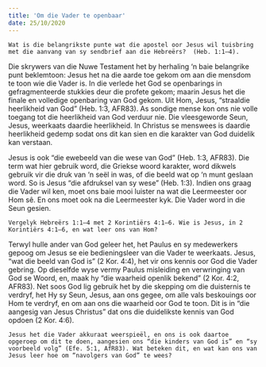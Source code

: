 ```yaml
---
title: 'Om die Vader te openbaar'
date: 25/10/2020
---
```


`Wat is die belangrikste punte wat die apostel oor Jesus wil tuisbring met die aanvang van sy sendbrief aan die Hebreërs?  (Heb. 1:1–4).`

Die skrywers van die Nuwe Testament het by herhaling ‘n baie belangrike punt beklemtoon: Jesus het na die aarde toe gekom om aan die mensdom te toon wie die Vader is. In die verlede het God se openbarings in gefragmenteerde stukkies deur die profete gekom; maarin Jesus het die finale en volledige openbaring van God gekom. Uit Hom, Jesus, “straaldie heerlikheid van God” (Heb. 1:3, AFR83). As sondige mense kon ons nie volle toegang tot die heerlikheid van God verduur nie. Die vleesgeworde Seun, Jesus, weerkaats daardie heerlikheid. In Christus se menswees is daardie heerlikheid gedemp sodat ons dit kan sien en die karakter van God duidelik kan verstaan.

Jesus is ook “die ewebeeld van die wese van God” (Heb. 1:3, AFR83). Die term wat hier gebruik word, die Griekse woord karakter, word dikwels gebruik vir die druk van ‘n seël in was, of die beeld wat op ‘n munt geslaan word.  So is Jesus “die afdruksel van sy wese” (Heb. 1:3). Indien ons graag die Vader wil ken, moet ons baie mooi luister na wat die Leermeester oor Hom sê. En ons moet ook na die Leermeester kyk. Die Vader word in die Seun gesien.

`Vergelyk Hebreërs 1:1–4 met 2 Korintiërs 4:1–6. Wie is Jesus, in 2 Korintiërs 4:1–6, en wat leer ons van Hom?`

Terwyl hulle ander van God geleer het, het Paulus en sy medewerkers gepoog om Jesus se eie bedieningsleer van die Vader te weerkaats. Jesus, “wat die beeld van God is” (2 Kor. 4:4), het vir ons kennis oor God die Vader gebring.  Op dieselfde wyse vermy Paulus misleiding en verwringing van God se Woord, en, maak hy “die waarheid openlik bekend” (2 Kor. 4:2, AFR83).  Net soos God lig gebruik het by die skepping om die duisternis te verdryf, het Hy sy Seun, Jesus, aan ons gegee, om alle vals beskouings oor Hom te verdryf, en om aan ons die waarheid oor God te toon. Dit is in “die aangesig van Jesus Christus” dat ons die duidelikste kennis van God opdoen (2 Kor. 4:6).

`Jesus het die Vader akkuraat weerspieël, en ons is ook daartoe opgeroep om dit te doen, aangesien ons “die kinders van God is” en “sy voorbeeld volg” (Efe. 5:1, AfR83). Wat beteken dit, en wat kan ons van Jesus leer hoe om “navolgers van God” te wees?`